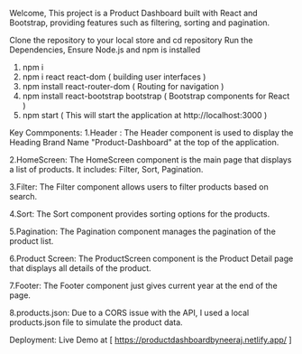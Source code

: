 Welcome, This project is a Product Dashboard built with React and Bootstrap, providing features such as filtering, sorting and pagination.

Clone the repository to your local store and cd repository
Run the Dependencies,
Ensure Node.js and npm is installed
1. npm i
2. npm i react react-dom  ( building user interfaces )
3. npm install react-router-dom ( Routing for navigation )
4. npm install react-bootstrap bootstrap ( Bootstrap components for React )
5. npm start ( This will start the application at http://localhost:3000 )

Key Commponents:
1.Header : The Header component is used to display the Heading Brand Name "Product-Dashboard"  at the top of the application.

2.HomeScreen: The HomeScreen component is the main page that displays a list of products. It includes: Filter, Sort, Pagination.

3.Filter: The Filter component allows users to filter products based on search.

4.Sort: The Sort component provides sorting options for the products.

5.Pagination: The Pagination component manages the pagination of the product list.

6.Product Screen: The ProductScreen component is the Product Detail page that displays all details of the product.

7.Footer: The Footer component just gives current year at the end of the page.

8.products.json:  Due to a CORS issue with the API, I used a local products.json file to simulate the product data.

Deployment: Live Demo at [ https://productdashboardbyneeraj.netlify.app/ ]
